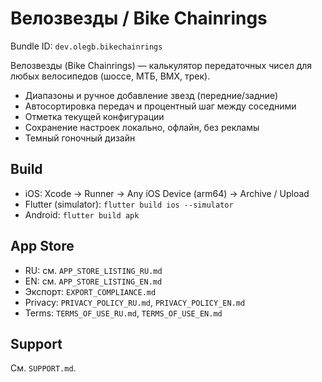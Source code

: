 # Велозвезды / Bike Chainrings

Bundle ID: `dev.olegb.bikechainrings`

Велозвезды (Bike Chainrings) — калькулятор передаточных чисел для любых велосипедов (шоссе, МТБ, BMX, трек).

- Диапазоны и ручное добавление звезд (передние/задние)
- Автосортировка передач и процентный шаг между соседними
- Отметка текущей конфигурации
- Сохранение настроек локально, офлайн, без рекламы
- Темный гоночный дизайн

## Build
- iOS: Xcode → Runner → Any iOS Device (arm64) → Archive / Upload
- Flutter (simulator): `flutter build ios --simulator`
- Android: `flutter build apk`

## App Store
- RU: см. `APP_STORE_LISTING_RU.md`
- EN: см. `APP_STORE_LISTING_EN.md`
- Экспорт: `EXPORT_COMPLIANCE.md`
- Privacy: `PRIVACY_POLICY_RU.md`, `PRIVACY_POLICY_EN.md`
- Terms: `TERMS_OF_USE_RU.md`, `TERMS_OF_USE_EN.md`

## Support
См. `SUPPORT.md`.
